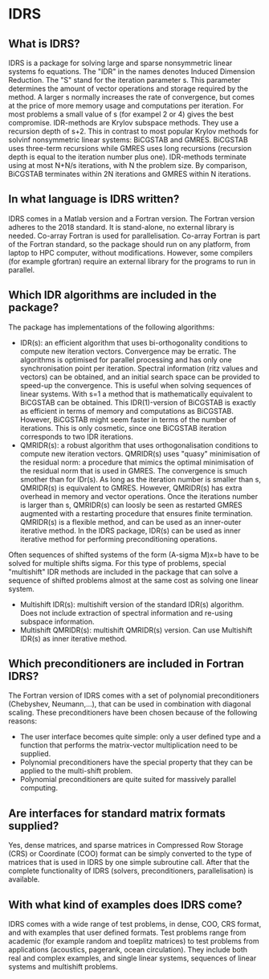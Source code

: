 # IDRS
## What is IDRS?
IDRS is a package for solving large and sparse nonsymmetric linear systems fo equations. The "IDR" in the names denotes Induced Dimension Reduction. The "S" stand for the iteration parameter s. This parameter determines the amount of vector operations and storage required by the method. A larger s normally increases the rate of convergence, but comes at the price of more memory usage and computations per iteration. For most problems a small value of s (for exampel 2 or 4) gives the best compromise. 
IDR-methods are Krylov subspace methods. They use a recursion depth of s+2. This in contrast to most popular Krylov methods for solvinf nonsymmetric linear systems: BiCGSTAB and GMRES. BiCGSTAB uses three-term recursions while GMRES uses long recursions (recursion depth is equal to the iteration number plus one). 
IDR-methods terminate using at most N+N/s iterations, with N the problem size. By comparison, BiCGSTAB terminates within 2N iterations and GMRES within N iterations.
## In what language is IDRS written?
IDRS comes in a Matlab version and a Fortran version. The Fortran version adheres to the 2018 standard. It is stand-alone, no external library is needed. Co-array Fortran is used for parallelisation. Co-array Fortran is part of the Fortran standard, so the package should run on any platform, from laptop to HPC computer, without modifications. However, some compilers (for example gfortran) require an external library for the programs to run in parallel.
## Which IDR algorithms are included in the package?
The package has implementations of the following algorithms:
- IDR(s): an efficient algorithm that uses bi-orthogonality conditions to compute new iteration vectors. Convergence may be erratic. The algorithms is optimised for parallel processing and has only one synchronisation point per iteration. Spectral information (ritz values and vectors) can be obtained, and an initial search space can be provided to speed-up the convergence. This is useful when solving sequences of linear systems.
  With s=1 a method that is mathematically equivalent to BiCGSTAB can be obtained. This IDR(1)-version of BiCGSTAB is exactly as efficient in terms of memory and computations as BiCGSTAB. However, BiCGSTAB might seem faster in terms of the number of iterations. This is only cosmetic, since one BiCGSTAB iteration corresponds to two IDR iterations. 
- QMRIDR(s): a robust algorithm that uses orthogonalisation conditions to compute new iteration vectors. QMRIDR(s) uses "quasy" minimisation of the residual norm: a procedure that mimics the optimal minimisation of the residual norm that is used in GMRES. The convergence is smuch smother than for IDr(s). As long as the iteration number is smaller than s, QMRIDR(s) is equivalent to GMRES. However, QMRIDR(s) has extra overhead in memory and vector operations. Once the iterations number is larger than s, QMRIDR(s) can loosly be seen as restarted GMRES augmented with a restarting procedure that ensures finite termination.
  QMRIDR(s) is a flexible method, and can be used as an inner-outer iterative method. In the IDRS package, IDR(s) can be used as inner iterative method for performing preconditioning operations.

Often sequences of shifted systems of the form (A-sigma M)x=b have to be solved for multiple shifts sigma. For this type of problems, special "multishift" IDR methods are included in the package that can solve a sequence of shifted problems almost at the same cost as solving one linear system.
- Multishift IDR(s): multishift version of the standard IDR(s) algorithm. Does not include extraction of spectral information and re-using subspace information.
- Multishift QMRIDR(s): multishift QMRIDR(s) version. Can use Multishift IDR(s) as inner iterative method.
## Which preconditioners are included in Fortran IDRS?
The Fortran version of IDRS comes with a set of polynomial preconditioners (Chebyshev, Neumann,...), that can be used in combination with diagonal scaling. These preconditioners have been chosen because of the following reasons:
- The user interface becomes quite simple: only a user defined type and a function that performs the matrix-vector multiplication need to be supplied.
- Polynomial preconditioners have the special property that they can be applied to the multi-shift problem.
- Polynomial preconditioners are quite suited for massively parallel computing.
## Are interfaces for standard matrix formats supplied?
Yes, dense matrices, and sparse matrices in Compressed Row Storage (CRS) or Coordinate (COO) format can be simply converted to the type of matrices that is used in IDRS by one simple subroutine call. After that the complete functionality of IDRS (solvers, preconditioners, parallelisation) is available.
## With what kind of examples does IDRS come?
IDRS comes with a wide range of test problems, in dense, COO, CRS format, and with examples that user defined formats. Test problems range from academic (for example random and toeplitz matrices) to test problems from applications (acoustics, pagerank, ocean circulation). They include both real and complex examples, and single linear systems, sequences of linear systems and multishift problems.
